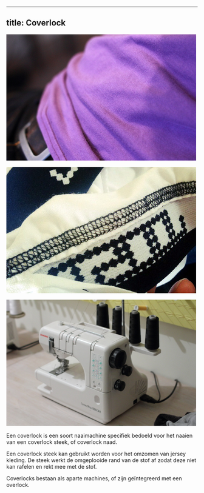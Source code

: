 ***

## title: Coverlock

![Een zoom van een t-shirt, genaaid met een coverlock](coverlock-hem.jpg)

![De afgewerkte achterkant van een naad genaaid met een coverlock](coverlock.jpg)

![Mijn coverlock, een Janome Coverpro 1000 CPX](janome-coverpro.jpg)

Een coverlock is een soort naaimachine specifiek bedoeld voor het naaien van een coverlock steek, of coverlock naad.

Een coverlock steek kan gebruikt worden voor het omzomen van jersey kleding. De steek werkt de omgeplooide rand van de stof af zodat deze niet kan rafelen en rekt mee met de stof.

Coverlocks bestaan als aparte machines, of zijn geïntegreerd met een overlock.
